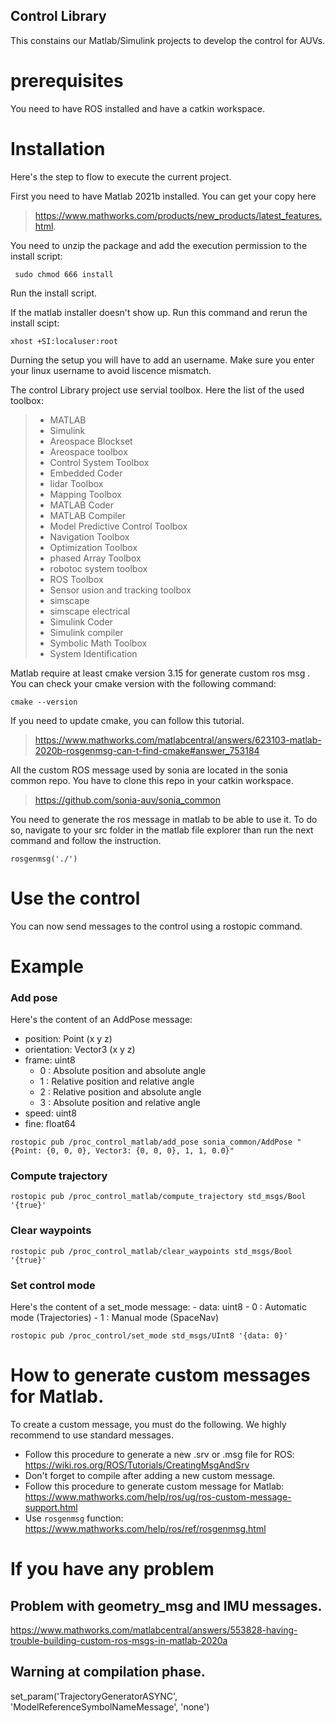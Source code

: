 ## Control Library
This constains our Matlab/Simulink projects to develop the control for AUVs.
# prerequisites
You need to have ROS installed and have a catkin workspace.
# Installation
Here's the step to flow to execute the current project.

First you need to have Matlab 2021b installed. You can get your copy here

> https://www.mathworks.com/products/new_products/latest_features.html.

You need to unzip the package and add the execution permission to the install script:

` sudo chmod 666 install`

Run the install script.

If the matlab installer doesn't show up. Run this command and rerun the install scipt:

`xhost +SI:localuser:root`

Durning the setup you will have to add an username. Make sure you enter your linux username to avoid liscence mismatch.

The control Library project use servial toolbox. Here the list of the used toolbox:

> - MATLAB                                                
> - Simulink  
> - Areospace Blockset
> - Areospace toolbox                                          
> - Control System Toolbox                               
> - Embedded Coder    
> - lidar Toolbox
> - Mapping Toolbox                                   
> - MATLAB Coder
> - MATLAB Compiler
> - Model Predictive Control Toolbox                      
> - Navigation Toolbox                                    
> - Optimization Toolbox  
> - phased Array Toolbox
> - robotoc system toolbox                             
> - ROS Toolbox       
> - Sensor usion and tracking toolbox
> - simscape
> - simscape electrical
> - Simulink Coder          
> - Simulink compiler
> - Symbolic Math Toolbox                             
> - System Identification                           

Matlab require at least cmake version 3.15 for generate custom ros msg . You can check your cmake version with the following command:

`cmake --version`

If you need to update cmake, you can follow this tutorial.
> https://www.mathworks.com/matlabcentral/answers/623103-matlab-2020b-rosgenmsg-can-t-find-cmake#answer_753184

All the custom ROS message used by sonia are located in the sonia common repo. You have to clone this repo in your catkin workspace.

> https://github.com/sonia-auv/sonia_common

You need to generate the ros message in matlab to be able to use it. To do so, navigate to your src folder in the matlab file explorer than run the next command and follow the instruction.

`rosgenmsg('./')`



# Use the control
You can now send messages to the control using a rostopic command.

# Example 
### Add pose
Here's the content of an AddPose message:
- position: Point (x y z)
- orientation: Vector3 (x y z)
- frame: uint8 
    - 0 : Absolute position and absolute angle
    - 1 : Relative position and relative angle
    - 2 : Relative position and absolute angle
    - 3 : Absolute position and relative angle
- speed: uint8
- fine: float64 

`rostopic pub /proc_control_matlab/add_pose sonia_common/AddPose "{Point: {0, 0, 0}, Vector3: {0, 0, 0}, 1, 1, 0.0}"`

### Compute trajectory
`rostopic pub /proc_control_matlab/compute_trajectory std_msgs/Bool '{true}'`

### Clear waypoints
`rostopic pub /proc_control_matlab/clear_waypoints std_msgs/Bool '{true}'`

### Set control mode
Here's the content of a set_mode message:
    - data: uint8
        - 0 : Automatic mode (Trajectories)
        - 1 : Manual mode (SpaceNav)

`rostopic pub /proc_control/set_mode std_msgs/UInt8 '{data: 0}'`

# How to generate custom messages for Matlab.
To create a custom message, you must do the following. We highly recommend to use standard messages.
- Follow this procedure to generate a new .srv or .msg file for ROS: https://wiki.ros.org/ROS/Tutorials/CreatingMsgAndSrv
- Don't forget to compile after adding a new custom message.
- Follow this procedure to generate custom message for Matlab: https://www.mathworks.com/help/ros/ug/ros-custom-message-support.html
- Use `rosgenmsg` function: https://www.mathworks.com/help/ros/ref/rosgenmsg.html


# If you have any problem
## Problem with geometry_msg and IMU messages.
https://www.mathworks.com/matlabcentral/answers/553828-having-trouble-building-custom-ros-msgs-in-matlab-2020a

## Warning at compilation phase.
set_param('TrajectoryGeneratorASYNC', 'ModelReferenceSymbolNameMessage', 'none')
